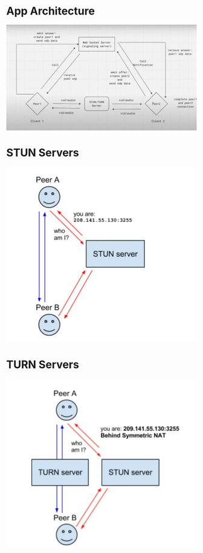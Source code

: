 

# App Architecture
![Architecture](./assets/architectureImage.jpg)

# STUN Servers
![StunServers](./assets/StunArchitecture.png)

# TURN Servers
![TurnServers](./assets/TurnArchitecture.png)
